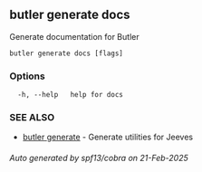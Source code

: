 ## butler generate docs

Generate documentation for Butler

```
butler generate docs [flags]
```

### Options

```
  -h, --help   help for docs
```

### SEE ALSO

* [butler generate](butler_generate.md)	 - Generate utilities for Jeeves

###### Auto generated by spf13/cobra on 21-Feb-2025
